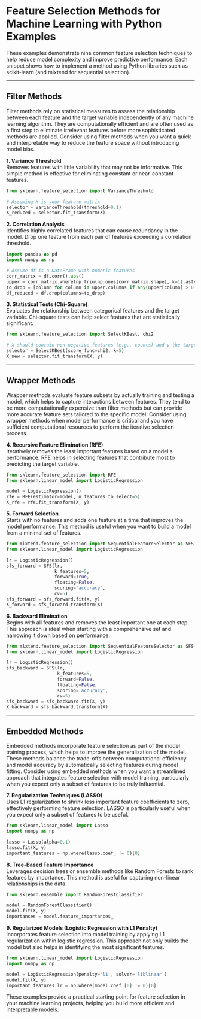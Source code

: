 # Feature Selection Methods for Machine Learning with Python Examples

These examples demonstrate nine common feature selection techniques to help reduce model complexity and improve predictive performance. Each snippet shows how to implement a method using Python libraries such as scikit-learn (and mlxtend for sequential selection).

---

## Filter Methods

Filter methods rely on statistical measures to assess the relationship between each feature and the target variable independently of any machine learning algorithm. They are computationally efficient and are often used as a first step to eliminate irrelevant features before more sophisticated methods are applied. Consider using filter methods when you want a quick and interpretable way to reduce the feature space without introducing model bias.

**1. Variance Threshold**  
Removes features with little variability that may not be informative. This simple method is effective for eliminating constant or near-constant features.

```python
from sklearn.feature_selection import VarianceThreshold

# Assuming X is your feature matrix
selector = VarianceThreshold(threshold=0.1)
X_reduced = selector.fit_transform(X)
```

**2. Correlation Analysis**  
Identifies highly correlated features that can cause redundancy in the model. Drop one feature from each pair of features exceeding a correlation threshold.

```python
import pandas as pd
import numpy as np

# Assume df is a DataFrame with numeric features
corr_matrix = df.corr().abs()
upper = corr_matrix.where(np.triu(np.ones(corr_matrix.shape), k=1).astype(bool))
to_drop = [column for column in upper.columns if any(upper[column] > 0.95)]
df_reduced = df.drop(columns=to_drop)
```

**3. Statistical Tests (Chi-Square)**  
Evaluates the relationship between categorical features and the target variable. Chi-square tests can help select features that are statistically significant.

```python
from sklearn.feature_selection import SelectKBest, chi2

# X should contain non-negative features (e.g., counts) and y the target variable
selector = SelectKBest(score_func=chi2, k=5)
X_new = selector.fit_transform(X, y)
```

---

## Wrapper Methods

Wrapper methods evaluate feature subsets by actually training and testing a model, which helps to capture interactions between features. They tend to be more computationally expensive than filter methods but can provide more accurate feature sets tailored to the specific model. Consider using wrapper methods when model performance is critical and you have sufficient computational resources to perform the iterative selection process.

**4. Recursive Feature Elimination (RFE)**  
Iteratively removes the least important features based on a model's performance. RFE helps in selecting features that contribute most to predicting the target variable.

```python
from sklearn.feature_selection import RFE
from sklearn.linear_model import LogisticRegression

model = LogisticRegression()
rfe = RFE(estimator=model, n_features_to_select=5)
X_rfe = rfe.fit_transform(X, y)
```

**5. Forward Selection**  
Starts with no features and adds one feature at a time that improves the model performance. This method is useful when you want to build a model from a minimal set of features.

```python
from mlxtend.feature_selection import SequentialFeatureSelector as SFS
from sklearn.linear_model import LogisticRegression

lr = LogisticRegression()
sfs_forward = SFS(lr,
                  k_features=5,
                  forward=True,
                  floating=False,
                  scoring='accuracy',
                  cv=5)
sfs_forward = sfs_forward.fit(X, y)
X_forward = sfs_forward.transform(X)
```

**6. Backward Elimination**  
Begins with all features and removes the least important one at each step. This approach is ideal when starting with a comprehensive set and narrowing it down based on performance.

```python
from mlxtend.feature_selection import SequentialFeatureSelector as SFS
from sklearn.linear_model import LogisticRegression

lr = LogisticRegression()
sfs_backward = SFS(lr,
                   k_features=5,
                   forward=False,
                   floating=False,
                   scoring='accuracy',
                   cv=5)
sfs_backward = sfs_backward.fit(X, y)
X_backward = sfs_backward.transform(X)
```

---

## Embedded Methods

Embedded methods incorporate feature selection as part of the model training process, which helps to improve the generalization of the model. These methods balance the trade-offs between computational efficiency and model accuracy by automatically selecting features during model fitting. Consider using embedded methods when you want a streamlined approach that integrates feature selection with model training, particularly when you expect only a subset of features to be truly influential.

**7. Regularization Techniques (LASSO)**  
Uses L1 regularization to shrink less important feature coefficients to zero, effectively performing feature selection. LASSO is particularly useful when you expect only a subset of features to be useful.

```python
from sklearn.linear_model import Lasso
import numpy as np

lasso = Lasso(alpha=0.1)
lasso.fit(X, y)
important_features = np.where(lasso.coef_ != 0)[0]
```

**8. Tree-Based Feature Importance**  
Leverages decision trees or ensemble methods like Random Forests to rank features by importance. This method is useful for capturing non-linear relationships in the data.

```python
from sklearn.ensemble import RandomForestClassifier

model = RandomForestClassifier()
model.fit(X, y)
importances = model.feature_importances_
```

**9. Regularized Models (Logistic Regression with L1 Penalty)**  
Incorporates feature selection into model training by applying L1 regularization within logistic regression. This approach not only builds the model but also helps in identifying the most significant features.

```python
from sklearn.linear_model import LogisticRegression
import numpy as np

model = LogisticRegression(penalty='l1', solver='liblinear')
model.fit(X, y)
important_features_lr = np.where(model.coef_[0] != 0)[0]
```

These examples provide a practical starting point for feature selection in your machine learning projects, helping you build more efficient and interpretable models.
